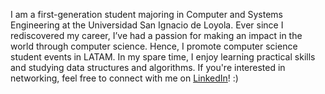 I am a first-generation student majoring in Computer and Systems Engineering at the Universidad San Ignacio de Loyola. Ever since I rediscovered my career, I’ve had a passion for making an impact in the world through computer science. Hence, I promote computer science student events in LATAM. In my spare time, I enjoy learning practical skills and studying data structures and algorithms. If you're interested in networking, feel free to connect with me on [LinkedIn](https://www.linkedin.com/in/angel-a-mejia/)! :)
